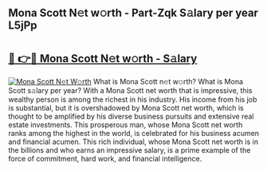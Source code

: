 ## Mona Scott N𝚎t w𝚘rth - Part-Zqk S𝚊lary per year L5jPp

# <h2><a href="http://gc0gd06.nevu.top/?p=Mona+Scott">🔗 👉🔴 Mona Scott N𝚎t w𝚘rth - S𝚊lary</a></h2>

[![Mona Scott N𝚎t W𝚘rth](https://i.imgur.com/Oavwk0R.jpeg)](http://gc0gd06.nevu.top/?p=Mona+Scott)
What is Mona Scott n𝚎t w𝚘rth? What is Mona Scott s𝚊lary per year?
With a Mona Scott net worth that is impressive, this wealthy person is among the richest in his industry. His income from his job is substantial, but it is overshadowed by Mona Scott net worth, which is thought to be amplified by his diverse business pursuits and extensive real estate investments. This prosperous man, whose Mona Scott net worth ranks among the highest in the world, is celebrated for his business acumen and financial acumen. This rich individual, whose Mona Scott net worth is in the billions and who earns an impressive salary, is a prime example of the force of commitment, hard work, and financial intelligence.
